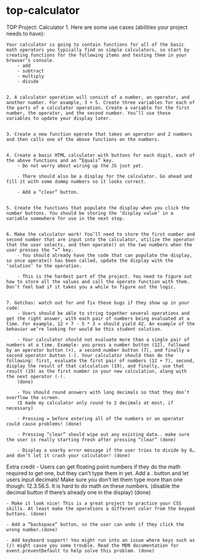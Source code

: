 # top-calculator
TOP Project: Calculator
    1. Here are some use cases (abilities your project needs to have):

    Your calculator is going to contain functions for all of the basic math operators you typically find on simple calculators, so start by creating functions for the following items and testing them in your browser’s console.
        - add
        - subtract
        - multiply
        - divide


    2. A calculator operation will consist of a number, an operator, and another number. For example, 3 + 5. Create three variables for each of the parts of a calculator operation. Create a variable for the first number, the operator, and the second number. You’ll use these variables to update your display later.


    3. Create a new function operate that takes an operator and 2 numbers and then calls one of the above functions on the numbers.


    4. Create a basic HTML calculator with buttons for each digit, each of the above functions and an “Equals” key.
        - Do not worry about wiring up the JS just yet.

        - There should also be a display for the calculator. Go ahead and fill it with some dummy numbers so it looks correct.

        - Add a “clear” button.


    5. Create the functions that populate the display when you click the number buttons. You should be storing the ‘display value’ in a variable somewhere for use in the next step.


    6. Make the calculator work! You’ll need to store the first number and second number that are input into the calculator, utilize the operator that the user selects, and then operate() on the two numbers when the user presses the “=” key.
        - You should already have the code that can populate the display, so once operate() has been called, update the display with the ‘solution’ to the operation.

        - This is the hardest part of the project. You need to figure out how to store all the values and call the operate function with them. Don’t feel bad if it takes you a while to figure out the logic.


    7. Gotchas: watch out for and fix these bugs if they show up in your code:
        - Users should be able to string together several operations and get the right answer, with each pair of numbers being evaluated at a time. For example, 12 + 7 - 5 * 3 = should yield 42. An example of the behavior we’re looking for would be this student solution.

        - Your calculator should not evaluate more than a single pair of numbers at a time. Example: you press a number button (12), followed by an operator button (+), a second number button (7), and finally a second operator button (-). Your calculator should then do the following: first, evaluate the first pair of numbers (12 + 7), second, display the result of that calculation (19), and finally, use that result (19) as the first number in your new calculation, along with the next operator (-).
        (done)

        - You should round answers with long decimals so that they don’t overflow the screen.
        (I made my calculator only round to 2 decimals at most, if necessary)

        - Pressing = before entering all of the numbers or an operator could cause problems! (done)

        - Pressing “clear” should wipe out any existing data.. make sure the user is really starting fresh after pressing “clear” (done)

        - Display a snarky error message if the user tries to divide by 0… and don’t let it crash your calculator! (done)



Extra credit
    - Users can get floating point numbers if they do the math required to get one, but they can’t type them in yet. Add a . button and let users input decimals! Make sure you don’t let them type more than one though: 12.3.56.5. It is hard to do math on these numbers. (disable the decimal button if there’s already one in the display)
    (done)

    - Make it look nice! This is a great project to practice your CSS skills. At least make the operations a different color from the keypad buttons. (done)

    - Add a “backspace” button, so the user can undo if they click the wrong number.(done)

    - Add keyboard support! You might run into an issue where keys such as (/) might cause you some trouble. Read the MDN documentation for event.preventDefault to help solve this problem. (done)
